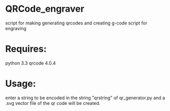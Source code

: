QRCode_engraver
===============

script for making generating qrcodes and creating g-code script for engraving

Requires:
=========
python 3.3
qrcode 4.0.4

Usage:
======
enter a string to be encoded in the string "qrstring" of qr_generator.py and a .svg vector file of the qr code will be created.
